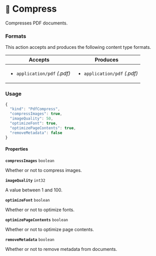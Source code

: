 # <small>:nut_and_bolt:</small> Compress

Compresses PDF documents.
   
### Formats

This action accepts and produces the following content type formats.

| Accepts | Produces |
|-----|-----|
|<ul><li>`application/pdf` _(.pdf)_</li></ul>|<ul><li>`application/pdf` _(.pdf)_</li></ul>|

### Usage

```js
{
  "kind": "PdfCompress",
  "compressImages": true,
  "imageQuality": 50,
  "optimizeFont": true,
  "optimizePageContents": true,
  "removeMetadata": false
}
```
#### Properties

**`compressImages`**  `boolean`

Whether or not to compress images.


**`imageQuality`**  `int32`

A value between 1 and 100.


**`optimizeFont`**  `boolean`

Whether or not to optimize fonts.


**`optimizePageContents`**  `boolean`

Whether or not to optimize page contents.


**`removeMetadata`**  `boolean`

Whether or not to remove metadata from documents.


